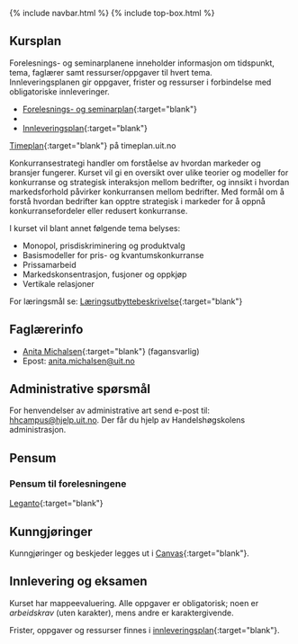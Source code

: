 {% include navbar.html %}  {% include top-box.html %}





## Kursplan  

Forelesnings- og seminarplanene inneholder informasjon om tidspunkt, tema, faglærer samt ressurser/oppgaver til hvert tema.  
Innleveringsplanen gir oppgaver, frister og ressurser i forbindelse med obligatoriske innleveringer.  

- [Forelesnings- og seminarplan](forelesningsplan.html){:target="blank"}
- 
- [Innleveringsplan](innleveringer.html){:target="blank"}   


[Timeplan](https://timeplan.uit.no/){:target="blank"} på timeplan.uit.no


Konkurransestrategi handler om forståelse av hvordan markeder og bransjer fungerer. Kurset vil gi en oversikt over ulike teorier og modeller for konkurranse og strategisk interaksjon mellom bedrifter, og innsikt i hvordan markedsforhold påvirker konkurransen mellom bedrifter. Med formål om å forstå hvordan bedrifter kan opptre strategisk i markeder for å oppnå konkurransefordeler eller redusert konkurranse.

I kurset vil blant annet følgende tema belyses:
-	Monopol, prisdiskriminering og produktvalg
-	Basismodeller for pris- og kvantumskonkurranse
-	Prissamarbeid 
-	Markedskonsentrasjon, fusjoner og oppkjøp
-	Vertikale relasjoner


For læringsmål se: [Læringsutbyttebeskrivelse](https://uit.no/utdanning/emner/emne?p_document_id=785825&ar=2023&semester=V){:target="blank"}


## Faglærerinfo  
- [Anita Michalsen](https://uit.no/ansatte/Anita.Michalsen){:target="blank"} (fagansvarlig)
- Epost: anita.michalsen@uit.no 



## Administrative spørsmål

For henvendelser av administrative art send e-post til: <hhcampus@hjelp.uit.no>. Der får du hjelp av Handelshøgskolens administrasjon.


## Pensum  

### Pensum til forelesningene

[Leganto](https://bibsys-c.alma.exlibrisgroup.com/leganto/){:target="blank"}  





## Kunngjøringer  

Kunngjøringer og beskjeder legges ut i [Canvas](https://uit.instructure.com/){:target="blank"}.


## Innlevering og eksamen  

Kurset har mappeevaluering. Alle oppgaver er obligatorisk; noen er _arbeidskrav_ (uten karakter), mens andre er karaktergivende.  

Frister, oppgaver og ressurser finnes i [innleveringsplan](innleveringer.html){:target="blank"}.    


